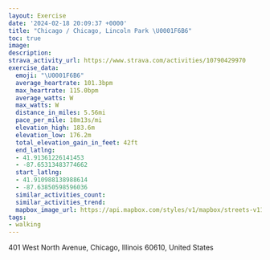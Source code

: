 ```yaml
---
layout: Exercise
date: '2024-02-18 20:09:37 +0000'
title: "Chicago / Chicago, Lincoln Park \U0001F6B6"
toc: true
image:
description:
strava_activity_url: https://www.strava.com/activities/10790429970
exercise_data:
  emoji: "\U0001F6B6"
  average_heartrate: 101.3bpm
  max_heartrate: 115.0bpm
  average_watts: W
  max_watts: W
  distance_in_miles: 5.56mi
  pace_per_mile: 18m13s/mi
  elevation_high: 183.6m
  elevation_low: 176.2m
  total_elevation_gain_in_feet: 42ft
  end_latlng:
  - 41.91361226141453
  - -87.65313483774662
  start_latlng:
  - 41.910988138988614
  - -87.63850598596036
  similar_activities_count:
  similar_activities_trend:
  mapbox_image_url: https://api.mapbox.com/styles/v1/mapbox/streets-v11/static/path-5+787af2-1.0(aby~F%7Cx%7BuO%3FuHI_PCeAISYWQUk%40wA%5DsBQgBM%5BCMAMHi%40CUq%40s%40i%40UKMIUCQK_%40EY%40WKUOi%40u%40aB_%40m%40Ma%40i%40cAUiA%40GBADB%40C_%40iBYgBB%3FFJ%40CIQMG%5BZuA%60AoDrBkBv%40%7DBx%40_Cj%40kE%7C%40%7DB%5CcAJuARoAReMpCe%40DGAC_%40CGwAgCSYOQa%40SUGSAc%40%3FcBP_%40JKFML%40%40%3FCq%40JkAb%40gAp%40i%40b%40y%40~%40w%40h%40%7BAt%40_AZg%40JAA%3FB%40Ak%40Rs%40HsAHcBDqAIUGu%40IiBc%40c%40%3F%5BHYL%5BZQ%5CM%60%40A%5C%3FLHNJHFNiABi%40Ew%40Ik%40Mo%40Bo%40Lo%40FiAPgA%5CgAf%40s%40JkAf%40gCnBiAf%40UNUTSVi%40pAyAzBk%40~%40g%40p%40%5Dj%40c%40bA%3FPBJ%5Er%40RZ%5EXVZh%40f%40%5EPp%40Ml%40QC%40d%40Ut%40UbB%5Dd%40El%40IvAIrAONEhAOb%40ObB%5BjAIRDXRPFd%40KR%3FNDv%40ZtCpAfATXJFHHTF~%40HVFHNCJDn%40p%40XRHPD%5CFJLDRAXLL%40RML%3FBF%40T%3FADPHJXRZLXFl%40CJBLHR%5CVPfA%40p%40FR%3Fj%40KVMVSv%40gAhA_ArAsBx%40iBJu%40%3Fe%40A%40Pi%40TwB%3F%7B%40ImA%3F_ANq%40Hs%40BGFCVMF%3FBBBzALdA%5En%40FVN%5C%5EtANRHDn%40%40ZBb%40%3FPETB%5ECNGVMDG%3Fc%40EO%40_%40JWLK%60%40%40t%40HX%3FPANIVIJBPH%5E%5Cd%40%40F%40v%40lAFPVRBL%40RBFt%40%5C%60Av%40LDL%40pACl%40%3FVDHNFn%40BxCFpTBh%40%40%3FNKB%3F%5Cr%40HFJBfFK%5CDHDDHDVB%7C%40FpWB%5EDNZZTDzDM~IMv%40%40PFHNBd%40%40pBDTHDRBvAEV%40NBJJFZBj%40H~QDt%40Jd%40B%5C),pin-s-s+e5b22e(-87.63807,41.91281),pin-s-f+89ae00(-87.65118000000018,41.91373999999997)/auto/800x800?access_token=pk.eyJ1Ijoiam9zaGJlY2ttYW4iLCJhIjoiY205eWR2aDd1MWZ6djJrbXc4a3M0bWZleiJ9.XiG9OWkNcZk2QzjJbxLB4A
tags:
- walking
---
```




401 West North Avenue, Chicago, Illinois 60610, United States
